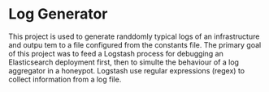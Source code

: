 # Log Generator

This project is used to generate randdomly typical logs of an infrastructure and outpu tem to a file configured from the constants file. The primary goal of this project was to feed a Logstash process for debugging an Elasticsearch deployment first, then to simulte the behaviour of a log aggregator in a honeypot. Logstash use regular expressions (regex) to collect information from a log file.